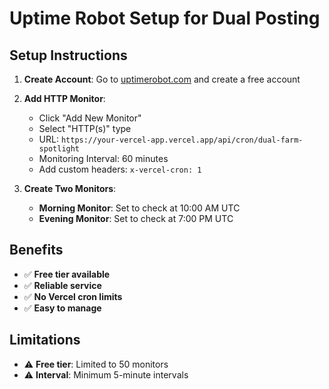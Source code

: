 # Uptime Robot Setup for Dual Posting

## Setup Instructions

1. **Create Account**: Go to [uptimerobot.com](https://uptimerobot.com) and create a free account

2. **Add HTTP Monitor**:
   - Click "Add New Monitor"
   - Select "HTTP(s)" type
   - URL: `https://your-vercel-app.vercel.app/api/cron/dual-farm-spotlight`
   - Monitoring Interval: 60 minutes
   - Add custom headers: `x-vercel-cron: 1`

3. **Create Two Monitors**:
   - **Morning Monitor**: Set to check at 10:00 AM UTC
   - **Evening Monitor**: Set to check at 7:00 PM UTC

## Benefits
- ✅ **Free tier available**
- ✅ **Reliable service**
- ✅ **No Vercel cron limits**
- ✅ **Easy to manage**

## Limitations
- ⚠️ **Free tier**: Limited to 50 monitors
- ⚠️ **Interval**: Minimum 5-minute intervals
